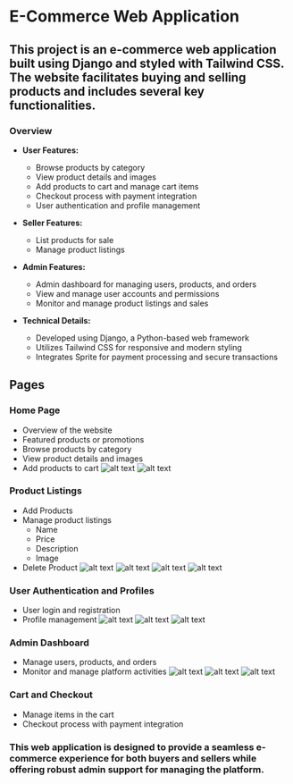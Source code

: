 # E-Commerce Web Application 

## This project is an e-commerce web application built using Django and styled with Tailwind CSS. The website facilitates buying and selling products and includes several key functionalities.

### Overview
- **User Features:**
  - Browse products by category
  - View product details and images
  - Add products to cart and manage cart items
  - Checkout process with payment integration
  - User authentication and profile management
  
- **Seller Features:**
  - List products for sale
  - Manage product listings
  
- **Admin Features:**
  - Admin dashboard for managing users, products, and orders
  - View and manage user accounts and permissions
  - Monitor and manage product listings and sales
  
- **Technical Details:**
  - Developed using Django, a Python-based web framework
  - Utilizes Tailwind CSS for responsive and modern styling
  - Integrates Sprite for payment processing and secure transactions
  

## Pages

### Home Page

- Overview of the website
- Featured products or promotions
- Browse products by category
- View product details and images
- Add products to cart
![alt text](images/home1.png)
![alt text](images/home2.png)

### Product Listings
- Add Products
- Manage product listings
    - Name
    - Price
    - Description
    - Image
- Delete Product
![alt text](images/listings4.png)
![alt text](images/listings1.png)
![alt text](images/listings2.png)
![alt text](images/listings3.png)

### User Authentication and Profiles

- User login and registration
- Profile management
![alt text](images/pfp2.png)
![alt text](images/pfp3.png)
![alt text](images/pfp1.png) 

### Admin Dashboard

- Manage users, products, and orders
- Monitor and manage platform activities
![alt text](images/admin1.png)
![alt text](images/admin2.png)
![alt text](images/admin3.png)

### Cart and Checkout

- Manage items in the cart
- Checkout process with payment integration


### This web application is designed to provide a seamless e-commerce experience for both buyers and sellers while offering robust admin support for managing the platform.


